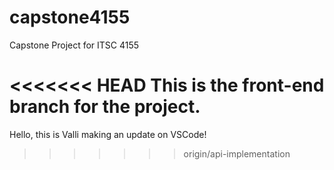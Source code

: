 # capstone4155
Capstone Project for ITSC 4155

<<<<<<< HEAD
This is the front-end branch for the project. 
=======
Hello, this is Valli making an update on VSCode!
>>>>>>> origin/api-implementation
